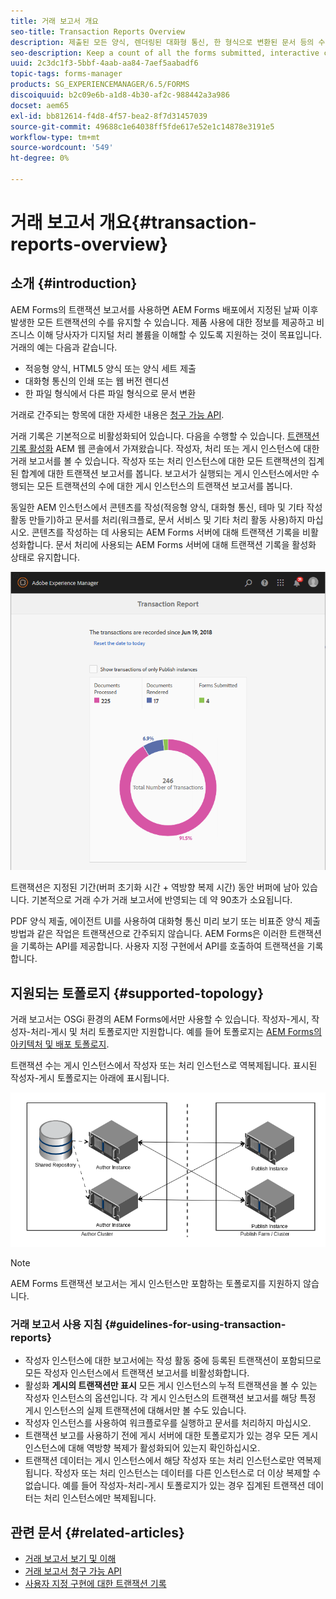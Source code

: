 ```yaml
---
title: 거래 보고서 개요
seo-title: Transaction Reports Overview
description: 제출된 모든 양식, 렌더링된 대화형 통신, 한 형식으로 변환된 문서 등의 수를 유지합니다.
seo-description: Keep a count of all the forms submitted, interactive communication rendered, Documents converted to one format to another, and more
uuid: 2c3dc1f3-5bbf-4aab-aa84-7aef5aabadf6
topic-tags: forms-manager
products: SG_EXPERIENCEMANAGER/6.5/FORMS
discoiquuid: b2c09e6b-a1d8-4b30-af2c-988442a3a986
docset: aem65
exl-id: bb812614-f4d8-4f57-bea2-8f7d31457039
source-git-commit: 49688c1e64038ff5fde617e52e1c14878e3191e5
workflow-type: tm+mt
source-wordcount: '549'
ht-degree: 0%

---
```


# 거래 보고서 개요{#transaction-reports-overview}

## 소개 {#introduction}

AEM Forms의 트랜잭션 보고서를 사용하면 AEM Forms 배포에서 지정된 날짜 이후 발생한 모든 트랜잭션의 수를 유지할 수 있습니다. 제품 사용에 대한 정보를 제공하고 비즈니스 이해 당사자가 디지털 처리 볼륨을 이해할 수 있도록 지원하는 것이 목표입니다. 거래의 예는 다음과 같습니다.

* 적응형 양식, HTML5 양식 또는 양식 세트 제출
* 대화형 통신의 인쇄 또는 웹 버전 렌디션
* 한 파일 형식에서 다른 파일 형식으로 문서 변환

거래로 간주되는 항목에 대한 자세한 내용은 [청구 가능 API](../../forms/using/transaction-reports-billable-apis.md).

거래 기록은 기본적으로 비활성화되어 있습니다. 다음을 수행할 수 있습니다. [트랜잭션 기록 활성화](../../forms/using/viewing-and-understanding-transaction-reports.md#setting-up-transaction-reports) AEM 웹 콘솔에서 가져왔습니다. 작성자, 처리 또는 게시 인스턴스에 대한 거래 보고서를 볼 수 있습니다. 작성자 또는 처리 인스턴스에 대한 모든 트랜잭션의 집계된 합계에 대한 트랜잭션 보고서를 봅니다. 보고서가 실행되는 게시 인스턴스에서만 수행되는 모든 트랜잭션의 수에 대한 게시 인스턴스의 트랜잭션 보고서를 봅니다.

동일한 AEM 인스턴스에서 콘텐츠를 작성(적응형 양식, 대화형 통신, 테마 및 기타 작성 활동 만들기)하고 문서를 처리(워크플로, 문서 서비스 및 기타 처리 활동 사용)하지 마십시오. 콘텐츠를 작성하는 데 사용되는 AEM Forms 서버에 대해 트랜잭션 기록을 비활성화합니다. 문서 처리에 사용되는 AEM Forms 서버에 대해 트랜잭션 기록을 활성화 상태로 유지합니다.

![sample-transaction-report-author-1](assets/sample-transaction-report-author-1.png)

트랜잭션은 지정된 기간(버퍼 초기화 시간 + 역방향 복제 시간) 동안 버퍼에 남아 있습니다. 기본적으로 거래 수가 거래 보고서에 반영되는 데 약 90초가 소요됩니다.

PDF 양식 제출, 에이전트 UI를 사용하여 대화형 통신 미리 보기 또는 비표준 양식 제출 방법과 같은 작업은 트랜잭션으로 간주되지 않습니다. AEM Forms은 이러한 트랜잭션을 기록하는 API를 제공합니다. 사용자 지정 구현에서 API를 호출하여 트랜잭션을 기록합니다.

## 지원되는 토폴로지 {#supported-topology}

거래 보고서는 OSGi 환경의 AEM Forms에서만 사용할 수 있습니다. 작성자-게시, 작성자-처리-게시 및 처리 토폴로지만 지원합니다. 예를 들어 토폴로지는 [AEM Forms의 아키텍처 및 배포 토폴로지](../../forms/using/transaction-reports-overview.md).

트랜잭션 수는 게시 인스턴스에서 작성자 또는 처리 인스턴스로 역복제됩니다. 표시된 작성자-게시 토폴로지는 아래에 표시됩니다.

![simple-author-publish-topology](assets/simple-author-publish-topology.png)

>[!NOTE]
>
>AEM Forms 트랜잭션 보고서는 게시 인스턴스만 포함하는 토폴로지를 지원하지 않습니다.

### 거래 보고서 사용 지침 {#guidelines-for-using-transaction-reports}

* 작성자 인스턴스에 대한 보고서에는 작성 활동 중에 등록된 트랜잭션이 포함되므로 모든 작성자 인스턴스에서 트랜잭션 보고서를 비활성화합니다.
* 활성화 **게시의 트랜잭션만 표시** 모든 게시 인스턴스의 누적 트랜잭션을 볼 수 있는 작성자 인스턴스의 옵션입니다. 각 게시 인스턴스의 트랜잭션 보고서를 해당 특정 게시 인스턴스의 실제 트랜잭션에 대해서만 볼 수도 있습니다.
* 작성자 인스턴스를 사용하여 워크플로우를 실행하고 문서를 처리하지 마십시오.
* 트랜잭션 보고를 사용하기 전에 게시 서버에 대한 토폴로지가 있는 경우 모든 게시 인스턴스에 대해 역방향 복제가 활성화되어 있는지 확인하십시오.
* 트랜잭션 데이터는 게시 인스턴스에서 해당 작성자 또는 처리 인스턴스로만 역복제됩니다. 작성자 또는 처리 인스턴스는 데이터를 다른 인스턴스로 더 이상 복제할 수 없습니다. 예를 들어 작성자-처리-게시 토폴로지가 있는 경우 집계된 트랜잭션 데이터는 처리 인스턴스에만 복제됩니다.

## 관련 문서 {#related-articles}

* [거래 보고서 보기 및 이해](../../forms/using/viewing-and-understanding-transaction-reports.md)
* [거래 보고서 청구 가능 API](../../forms/using/transaction-reports-billable-apis.md)
* [사용자 지정 구현에 대한 트랜잭션 기록](/help/forms/using/record-transaction-custom-implementation.md)
